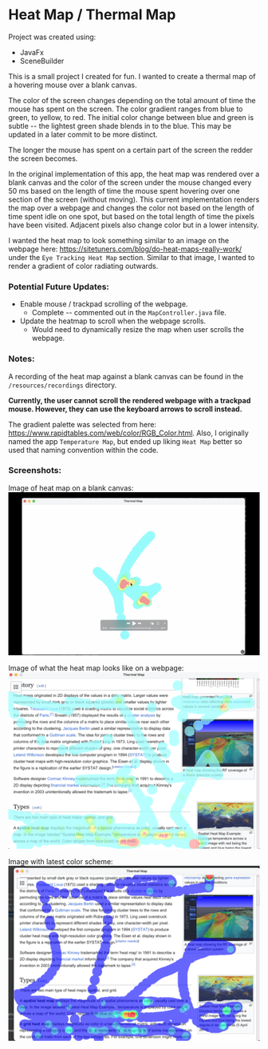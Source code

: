 # Heat Map / Thermal Map

Project was created using:
- JavaFx
- SceneBuilder

This is a small project I created for fun. I wanted to create a thermal map of a hovering mouse over a blank canvas.

The color of the screen changes depending on the total amount of time the mouse has spent on the screen. The color 
gradient ranges from blue to green, to yellow, to red. The initial color change between blue and green is subtle -- the 
lightest green shade blends in to the blue. This may be updated in a later commit to be more distinct.

The longer the mouse has spent on a certain part of the screen the redder the screen becomes. 

In the original implementation of this app, the heat map was rendered over a blank canvas and the color of the screen 
under the mouse changed every 50 ms based on the length of time the mouse spent hovering over one section of the screen
(without moving). This current implementation renders the map over a webpage and changes the color not based on the
length of time spent idle on one spot, but based on the total length of time the pixels have been visited. Adjacent 
pixels also change color but in a lower intensity.  

I wanted the heat map to look something similar to an image on the webpage 
here: https://sitetuners.com/blog/do-heat-maps-really-work/ under the `Eye Tracking Heat Map` section. Similar to that 
image, I wanted to render a gradient of color radiating outwards.

### Potential Future Updates:
- Enable mouse / trackpad scrolling of the webpage. 
  - Complete -- commented out in the `MapController.java` file.
- Update the heatmap to scroll when the webpage scrolls. 
  - Would need to dynamically resize the map when user scrolls the webpage.  

### Notes:
A recording of the heat map against a blank canvas can be found in the `/resources/recordings` directory.

<b>Currently, the user cannot scroll the rendered webpage with a trackpad mouse. However, they can use the keyboard
arrows to scroll instead.</b>

The gradient palette was selected from here: https://www.rapidtables.com/web/color/RGB_Color.html.
Also, I originally named the app `Temperature Map`, but ended up liking `Heat Map` better so used that naming convention
within the code.


### Screenshots: 
Image of heat map on a blank canvas:
![screenshot of app recording](/src/main/resources/recordings/Image_of_thermal_app.png)

Image of what the heat map looks like on a webpage:
![screenshot of heat map on webpage](/src/main/resources/recordings/heat-map-on-webpage.png)

Image with latest color scheme:
![screenshot of heat map on webpage](/src/main/resources/recordings/heat-map-color2.png)
